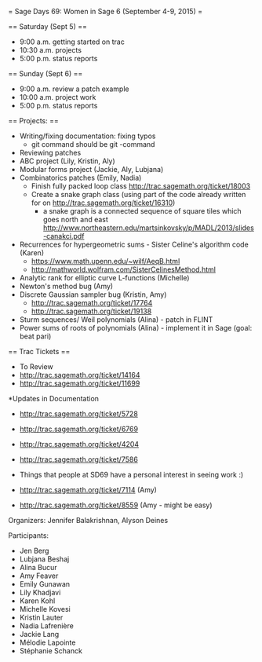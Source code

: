 = Sage Days 69: Women in Sage 6 (September 4-9, 2015) =

== Saturday (Sept 5) ==
 * 9:00 a.m. getting started on trac
 * 10:30 a.m. projects
 * 5:00 p.m. status reports 

== Sunday (Sept 6) ==
 * 9:00 a.m. review a patch example
 * 10:00 a.m. project work
 * 5:00 p.m. status reports 

== Projects: ==
 * Writing/fixing documentation: fixing typos 
    * git command should be git -command
 * Reviewing patches
 * ABC project (Lily, Kristin, Aly)
 * Modular forms project (Jackie, Aly, Lubjana)
 * Combinatorics patches (Emily, Nadia)
   * Finish fully packed loop class http://trac.sagemath.org/ticket/18003
   * Create a snake graph class (using part of the code already written for on http://trac.sagemath.org/ticket/16310)
      * a snake graph is a connected sequence of square tiles which goes north and east http://www.northeastern.edu/martsinkovsky/p/MADL/2013/slides-canakci.pdf
 * Recurrences for hypergeometric sums - Sister Celine's algorithm code (Karen)
   * https://www.math.upenn.edu/~wilf/AeqB.html
   * http://mathworld.wolfram.com/SisterCelinesMethod.html
 * Analytic rank for elliptic curve L-functions (Michelle)
 * Newton's method bug (Amy)
 * Discrete Gaussian sampler bug (Kristin, Amy)
    * http://trac.sagemath.org/ticket/17764
    * http://trac.sagemath.org/ticket/19138
 * Sturm sequences/ Weil polynomials (Alina) - patch in FLINT
 * Power sums of roots of polynomials (Alina) - implement it in Sage (goal: beat pari)

== Trac Tickets ==
 * To Review
  * http://trac.sagemath.org/ticket/14164
  * http://trac.sagemath.org/ticket/11699

 *Updates in Documentation
  * http://trac.sagemath.org/ticket/5728
  * http://trac.sagemath.org/ticket/6769
  * http://trac.sagemath.org/ticket/4204
  * http://trac.sagemath.org/ticket/7586

 * Things that people at SD69 have a personal interest in seeing work :)
  * http://trac.sagemath.org/ticket/7114 (Amy)
  * http://trac.sagemath.org/ticket/8559 (Amy - might be easy)



Organizers: Jennifer Balakrishnan, Alyson Deines

Participants:

 * Jen Berg
 * Lubjana Beshaj
 * Alina Bucur
 * Amy Feaver
 * Emily Gunawan
 * Lily Khadjavi
 * Karen Kohl
 * Michelle Kovesi
 * Kristin Lauter
 * Nadia Lafrenière
 * Jackie Lang
 * Mélodie Lapointe
 * Stéphanie Schanck
